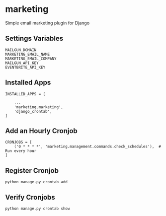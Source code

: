 # marketing
 Simple email marketing plugin for Django


## Settings Variables
```
MAILGUN_DOMAIN
MARKETING_EMAIL_NAME
MARKETING_EMAIL_COMPANY
MAILGUN_API_KEY
EVENTBRITE_API_KEY
```

## Installed Apps
```
INSTALLED_APPS = [

	...
	'marketing.marketing',
	'django_crontab',
]
```
## Add an Hourly Cronjob
```
CRONJOBS = [
    ('0 * * * *', 'marketing.management.commands.check_schedules'),  # Run every hour
]
```

## Register Cronjob
```
python manage.py crontab add
```

## Verify Cronjobs
```
python manage.py crontab show
```